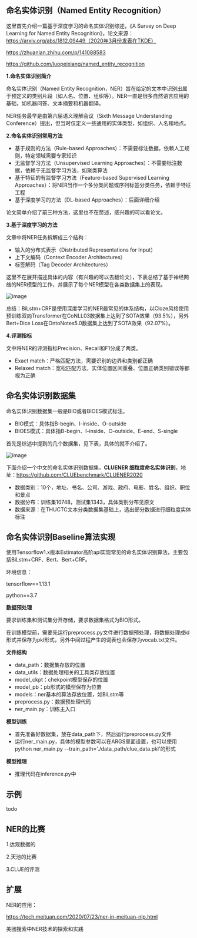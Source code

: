 ## 命名实体识别（Named Entity Recognition）

这里首先介绍一篇基于深度学习的命名实体识别综述，《A Survey on Deep Learning for Named Entity Recognition》，论文来源：https://arxiv.org/abs/1812.09449（2020年3月份发表在TKDE）

https://zhuanlan.zhihu.com/p/141088583

https://github.com/luopeixiang/named_entity_recognition

**1.命名实体识别简介**

命名实体识别（Named Entity Recognition，NER）旨在给定的文本中识别出属于预定义的类别片段（如人名、位置、组织等）。NER一直是很多自然语言应用的基础，如机器问答、文本摘要和机器翻译。

NER任务最早是由第六届语义理解会议（Sixth Message Understanding Conference）提出，但当时仅定义一些通用的实体类型，如组织、人名和地点。

**2.命名实体识别常用方法**

- 基于规则的方法（Rule-based Approaches）：不需要标注数据，依赖人工规则，特定领域需要专家知识
- 无监督学习方法（Unsupervised Learning Approaches）：不需要标注数据，依赖于无监督学习方法，如聚类算法
- 基于特征的有监督学习方法（Feature-based Supervised Learning Approaches）：将NER当作一个多分类问题或序列标签分类任务，依赖于特征工程
- 基于深度学习的方法（DL-based Approaches）：后面详细介绍

论文简单介绍了前三种方法，这里也不在赘述，感兴趣的可以看论文。

**3.基于深度学习的方法**

文章中将NER任务拆解成三个结构：

- 输入的分布式表示（Distributed Representations for Input）
- 上下文编码（Context Encoder Architectures）
- 标签解码（Tag Decoder Architectures）

这里不在展开描述具体的内容（有兴趣的可以去翻论文），下表总结了基于神经网络的NER模型的工作，并展示了每个NER模型在各类数据集上的表现。

![image](https://github.com/xudongMk/AwesomeNLPBaseline/blob/main/named_entity_recognition/pics/%E5%91%BD%E5%90%8D%E5%AE%9E%E4%BD%93%E8%AF%86%E5%88%AB%E7%9A%84%E6%A8%A1%E5%9E%8B%E6%80%BB%E7%BB%93%E5%9B%BE.png)

总结：BiLstm+CRF是使用深度学习的NER最常见的体系结构，以Cloze风格使用预训练双向Transformer在CoNLL03数据集上达到了SOTA效果（93.5%），另外Bert+Dice Loss在OntoNotes5.0数据集上达到了SOTA效果（92.07%）。

**4.评测指标**

文中将NER的评测指标Precision、Recall和F1分成了两类。

- Exact match：严格匹配方法，需要识别的边界和类别都正确
- Relaxed match：宽松匹配方法，实体位置区间重叠、位置正确类别错误等都视为正确



## 命名实体识别数据集

命名实体识别数据集一般是BIO或者BIOES模式标注。

- BIO模式：具体指B-begin、I-inside、O-outside
- BIOES模式：具体指B-begin、I-inside、O-outside、E-end、S-single

首先是综述中提到的几个数据集，见下表，具体的就不介绍了。

![image](https://github.com/xudongMk/AwesomeNLPBaseline/blob/main/named_entity_recognition/pics/%E5%91%BD%E5%90%8D%E5%AE%9E%E4%BD%93%E8%AF%86%E5%88%AB%E6%95%B0%E6%8D%AE%E5%9B%BE.png)



下面介绍一个中文的命名实体识别数据集，**CLUENER 细粒度命名实体识别**，地址：https://github.com/CLUEbenchmark/CLUENER2020

- 数据类别：10个，地址、书名、公司、游戏、政府、电影、姓名、组织、职位和景点
- 数据分布：训练集10748，测试集1343，具体类别分布见原文
- 数据来源：在THUCTC文本分类数据集基础上，选出部分数据进行细粒度实体标注



## 命名实体识别Baseline算法实现

使用Tensorflow1.x版本Estimator高阶api实现常见的命名实体识别算法，主要包括BiLstm+CRF、Bert、Bert+CRF。

环境信息：

tensorflow==1.13.1

python==3.7

**数据预处理**

要求训练集和测试集分开存储，要求数据集格式为BIO形式。

在训练模型前，需要先运行preprocess.py文件进行数据预处理，将数据处理成id形式并保存为pkl形式，另外中间过程产生的词表也会保存为vocab.txt文件。

**文件结构**

- data_path：数据集存放的位置
- data_utils：数据处理相关的工具类存放位置
- model_ckpt：chekpoint模型保存的位置
- model_pb：pb形式的模型保存为位置
- models：ner基本的算法存放位置，如BiLstm等
- preprocess.py：数据预处理代码
- ner_main.py：训练主入口

**模型训练**

- 首先准备好数据集，放在data_path下，然后运行preprocess.py文件
- 运行ner_main.py，具体的模型参数可以在ARGS里面设置，也可以使用python ner_main.py --train_path='./data_path/clue_data.pkl'的形式

**模型推理**

- 推理代码在inference.py中



## 示例

todo



## NER的比赛

1.达观数据的

2.天池的比赛

3.CLUE的评测



## 扩展

NER的应用：

https://tech.meituan.com/2020/07/23/ner-in-meituan-nlp.html

美团搜索中NER技术的探索和实践